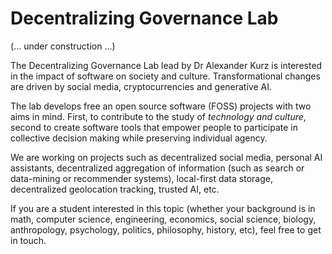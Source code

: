 # Decentralizing Governance Lab

(... under construction ...)

The Decentralizing Governance Lab lead by Dr Alexander Kurz is interested in the impact of software on society and culture. Transformational changes are driven by social media, cryptocurrencies and generative AI. 

The lab develops free an open source software (FOSS) projects with two aims in mind. First, to contribute to the study of *technology and culture*, second to create software tools that empower people to participate in collective decision making while preserving individual agency. 

We are working on projects such as decentralized social media, personal AI assistants, decentralized aggregation of information (such as search or data-mining or recommender systems), local-first data storage, decentralized geolocation tracking, trusted AI, etc.

If you are a student interested in this topic (whether your background is in math, computer science, engineering, economics, social science, biology, anthropology, psychology, politics, philosophy, history, etc), feel free to get in touch.
